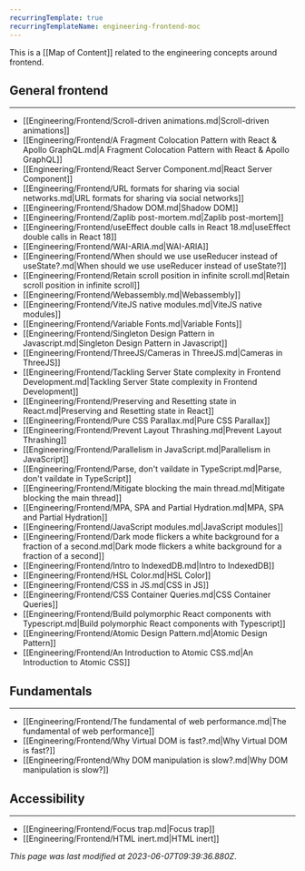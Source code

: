 ```yaml
---
recurringTemplate: true
recurringTemplateName: engineering-frontend-moc
---
```


This is a [[Map of Content]] related to the engineering concepts around frontend.

## General frontend
---
- [[Engineering/Frontend/Scroll-driven animations.md|Scroll-driven animations]]
- [[Engineering/Frontend/A Fragment Colocation Pattern with React & Apollo GraphQL.md|A Fragment Colocation Pattern with React & Apollo GraphQL]]
- [[Engineering/Frontend/React Server Component.md|React Server Component]]
- [[Engineering/Frontend/URL formats for sharing via social networks.md|URL formats for sharing via social networks]]
- [[Engineering/Frontend/Shadow DOM.md|Shadow DOM]]
- [[Engineering/Frontend/Zaplib post-mortem.md|Zaplib post-mortem]]
- [[Engineering/Frontend/useEffect double calls in React 18.md|useEffect double calls in React 18]]
- [[Engineering/Frontend/WAI-ARIA.md|WAI-ARIA]]
- [[Engineering/Frontend/When should we use useReducer instead of useState?.md|When should we use useReducer instead of useState?]]
- [[Engineering/Frontend/Retain scroll position in infinite scroll.md|Retain scroll position in infinite scroll]]
- [[Engineering/Frontend/Webassembly.md|Webassembly]]
- [[Engineering/Frontend/ViteJS native modules.md|ViteJS native modules]]
- [[Engineering/Frontend/Variable Fonts.md|Variable Fonts]]
- [[Engineering/Frontend/Singleton Design Pattern in Javascript.md|Singleton Design Pattern in Javascript]]
- [[Engineering/Frontend/ThreeJS/Cameras in ThreeJS.md|Cameras in ThreeJS]]
- [[Engineering/Frontend/Tackling Server State complexity in Frontend Development.md|Tackling Server State complexity in Frontend Development]]
- [[Engineering/Frontend/Preserving and Resetting state in React.md|Preserving and Resetting state in React]]
- [[Engineering/Frontend/Pure CSS Parallax.md|Pure CSS Parallax]]
- [[Engineering/Frontend/Prevent Layout Thrashing.md|Prevent Layout Thrashing]]
- [[Engineering/Frontend/Parallelism in JavaScript.md|Parallelism in JavaScript]]
- [[Engineering/Frontend/Parse, don't vaildate in TypeScript.md|Parse, don't vaildate in TypeScript]]
- [[Engineering/Frontend/Mitigate blocking the main thread.md|Mitigate blocking the main thread]]
- [[Engineering/Frontend/MPA, SPA and Partial Hydration.md|MPA, SPA and Partial Hydration]]
- [[Engineering/Frontend/JavaScript modules.md|JavaScript modules]]
- [[Engineering/Frontend/Dark mode flickers a white background for a fraction of a second.md|Dark mode flickers a white background for a fraction of a second]]
- [[Engineering/Frontend/Intro to IndexedDB.md|Intro to IndexedDB]]
- [[Engineering/Frontend/HSL Color.md|HSL Color]]
- [[Engineering/Frontend/CSS in JS.md|CSS in JS]]
- [[Engineering/Frontend/CSS Container Queries.md|CSS Container Queries]]
- [[Engineering/Frontend/Build polymorphic React components with Typescript.md|Build polymorphic React components with Typescript]]
- [[Engineering/Frontend/Atomic Design Pattern.md|Atomic Design Pattern]]
- [[Engineering/Frontend/An Introduction to Atomic CSS.md|An Introduction to Atomic CSS]]

## Fundamentals
---
- [[Engineering/Frontend/The fundamental of web performance.md|The fundamental of web performance]]
- [[Engineering/Frontend/Why Virtual DOM is fast?.md|Why Virtual DOM is fast?]]
- [[Engineering/Frontend/Why DOM manipulation is slow?.md|Why DOM manipulation is slow?]]

## Accessibility
---
- [[Engineering/Frontend/Focus trap.md|Focus trap]]
- [[Engineering/Frontend/HTML inert.md|HTML inert]]


*This page was last modified at 2023-06-07T09:39:36.880Z*.
